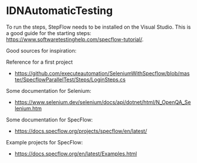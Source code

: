 # IDNAutomaticTesting

To run the steps, StepFlow needs to be installed on the Visual Studio. 
This is a good guide for the starting steps: https://www.softwaretestinghelp.com/specflow-tutorial/.


Good sources for inspiration:

Reference for a first project
  - https://github.com/executeautomation/SeleniumWithSpecflow/blob/master/SpecflowParallelTest/Steps/LoginSteps.cs
  
  
Some documentation for Selenium:
  - https://www.selenium.dev/selenium/docs/api/dotnet/html/N_OpenQA_Selenium.htm
  
Some documentation for SpecFlow:
  - https://docs.specflow.org/projects/specflow/en/latest/
  
Example projects for SpecFlow:
  - https://docs.specflow.org/en/latest/Examples.html
